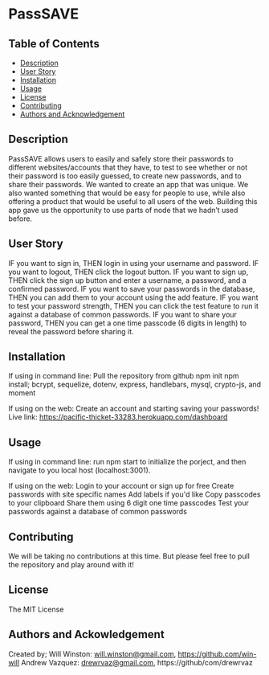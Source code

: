 # PassSAVE

## Table of Contents
* [Description](#description)
* [User Story](#userstory)
* [Installation](#installation)
* [Usage](#usage)
* [License](#license)
* [Contributing](#contributing)
* [Authors and Acknowledgement](#authorsandacknowledgement)

## Description
PassSAVE allows users to easily and safely store their passwords to different websites/accounts that they have, to test to see whether or not their password is too easily guessed, to create new passwords, and to share their passwords. We wanted to create an app that was unique. We also wanted something that would be easy for people to use, while also offering a product that would be useful to all users of the web. Building this app gave us the opportunity to use parts of node that we hadn’t used before.

## User Story
IF you want to sign in, THEN login in using your username and password.
IF you want to logout, THEN click the logout button.
IF you want to sign up, THEN click the sign up button and enter a username, a password, and a confirmed password.
IF you want to save your passwords in the database, THEN you can add them to your account using the add feature.
IF you want to test your password strength, THEN you can click the test feature to run it against a database of common passwords.
IF you want to share your password, THEN you can get a one time passcode (6 digits in length) to reveal the password before sharing it.

## Installation
If using in command line:
Pull the repository from github
npm init
npm install; bcrypt, sequelize, dotenv, express, handlebars, mysql, crypto-js, and moment

If using on the web:
Create an account and starting saving your passwords!
Live link: https://pacific-thicket-33283.herokuapp.com/dashboard

## Usage
If using in command line:
run npm start to initialize the porject, and then navigate to you local host (localhost:3001).

If using on the web:
Login to your account or sign up for free
Create passwords with site specific names
Add labels if you'd like
Copy passcodes to your clipboard
Share them using 6 digit one time passcodes
Test your passwords against a database of common passwords

## Contributing
We will be taking no contributions at this time. But please feel free to pull the repository and play around with it!

## License
The MIT License

## Authors and Ackowledgement
Created by;
Will Winston: will.winston@gmail.com, https://github.com/win-will
Andrew Vazquez: drewrvaz@gmail.com, https://github/com/drewrvaz



